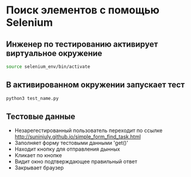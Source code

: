 # Поиск элементов с помощью Selenium

## Инженер по тестированию активирует виртуальное окружение
```sh
source selenium_env/bin/activate
```
## В активированном окружении запускает тест
```sh
python3 test_name.py
```

## Тестовые данные
- Незарегестированный пользователь переходит по ссылке http://suninjuly.github.io/simple_form_find_task.html
-  Заполняет форму тестовыми данными 'get()'
-  Находит кнопку для отправления дынных
-  Кликает по кнопке
-  Видит окно подтверждающее правильный ответ
-  Закрывает браузер

